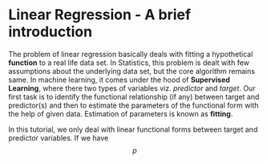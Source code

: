# Linear Regression - A brief introduction

The problem of linear regression basically deals with fitting a hypothetical **function** to a real life data set. In Statistics, this problem is dealt with few assumptions about the underlying data set,
but the core algorithm remains same. In machine learning, it comes under the hood of **Supervised Learning**, where there two types of variables viz. *predictor* and *target*. Our first task is to
identify the functional relationship (if any) between target and predictor(s) and then to estimate the parameters of the functional form with the help of given data. Estimation of parameters is known
as **fitting**.  
  
In this tutorial, we only deal with linear functional forms between target and predictor variables. If we have $$p$$


